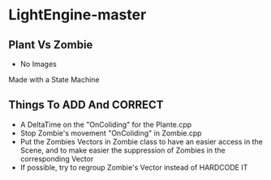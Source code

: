 # LightEngine-master

## Plant Vs Zombie
- No Images

Made with a State Machine

## Things To ADD And CORRECT 
- A DeltaTime on the "OnColiding" for the Plante.cpp
- Stop Zombie's movement "OnColiding" in Zombie.cpp
- Put the Zombies Vectors in Zombie class to have an easier access in the Scene, and to make easier the suppression of Zombies in the corresponding Vector 
- If possible, try to regroup Zombie's Vector instead of HARDCODE IT 